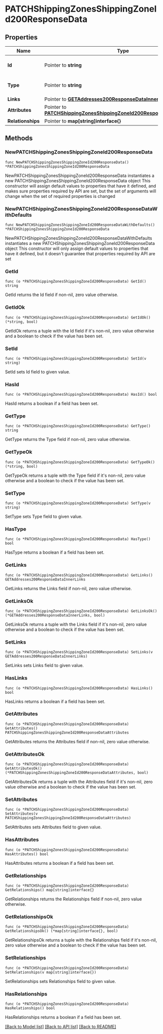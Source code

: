 # PATCHShippingZonesShippingZoneId200ResponseData

## Properties

Name | Type | Description | Notes
------------ | ------------- | ------------- | -------------
**Id** | Pointer to **string** | The resource&#39;s id | [optional] 
**Type** | Pointer to **string** | The resource&#39;s type | [optional] [default to "shipping_zones"]
**Links** | Pointer to [**GETAddresses200ResponseDataInnerLinks**](GETAddresses200ResponseDataInnerLinks.md) |  | [optional] 
**Attributes** | Pointer to [**PATCHShippingZonesShippingZoneId200ResponseDataAttributes**](PATCHShippingZonesShippingZoneId200ResponseDataAttributes.md) |  | [optional] 
**Relationships** | Pointer to **map[string]interface{}** |  | [optional] 

## Methods

### NewPATCHShippingZonesShippingZoneId200ResponseData

`func NewPATCHShippingZonesShippingZoneId200ResponseData() *PATCHShippingZonesShippingZoneId200ResponseData`

NewPATCHShippingZonesShippingZoneId200ResponseData instantiates a new PATCHShippingZonesShippingZoneId200ResponseData object
This constructor will assign default values to properties that have it defined,
and makes sure properties required by API are set, but the set of arguments
will change when the set of required properties is changed

### NewPATCHShippingZonesShippingZoneId200ResponseDataWithDefaults

`func NewPATCHShippingZonesShippingZoneId200ResponseDataWithDefaults() *PATCHShippingZonesShippingZoneId200ResponseData`

NewPATCHShippingZonesShippingZoneId200ResponseDataWithDefaults instantiates a new PATCHShippingZonesShippingZoneId200ResponseData object
This constructor will only assign default values to properties that have it defined,
but it doesn't guarantee that properties required by API are set

### GetId

`func (o *PATCHShippingZonesShippingZoneId200ResponseData) GetId() string`

GetId returns the Id field if non-nil, zero value otherwise.

### GetIdOk

`func (o *PATCHShippingZonesShippingZoneId200ResponseData) GetIdOk() (*string, bool)`

GetIdOk returns a tuple with the Id field if it's non-nil, zero value otherwise
and a boolean to check if the value has been set.

### SetId

`func (o *PATCHShippingZonesShippingZoneId200ResponseData) SetId(v string)`

SetId sets Id field to given value.

### HasId

`func (o *PATCHShippingZonesShippingZoneId200ResponseData) HasId() bool`

HasId returns a boolean if a field has been set.

### GetType

`func (o *PATCHShippingZonesShippingZoneId200ResponseData) GetType() string`

GetType returns the Type field if non-nil, zero value otherwise.

### GetTypeOk

`func (o *PATCHShippingZonesShippingZoneId200ResponseData) GetTypeOk() (*string, bool)`

GetTypeOk returns a tuple with the Type field if it's non-nil, zero value otherwise
and a boolean to check if the value has been set.

### SetType

`func (o *PATCHShippingZonesShippingZoneId200ResponseData) SetType(v string)`

SetType sets Type field to given value.

### HasType

`func (o *PATCHShippingZonesShippingZoneId200ResponseData) HasType() bool`

HasType returns a boolean if a field has been set.

### GetLinks

`func (o *PATCHShippingZonesShippingZoneId200ResponseData) GetLinks() GETAddresses200ResponseDataInnerLinks`

GetLinks returns the Links field if non-nil, zero value otherwise.

### GetLinksOk

`func (o *PATCHShippingZonesShippingZoneId200ResponseData) GetLinksOk() (*GETAddresses200ResponseDataInnerLinks, bool)`

GetLinksOk returns a tuple with the Links field if it's non-nil, zero value otherwise
and a boolean to check if the value has been set.

### SetLinks

`func (o *PATCHShippingZonesShippingZoneId200ResponseData) SetLinks(v GETAddresses200ResponseDataInnerLinks)`

SetLinks sets Links field to given value.

### HasLinks

`func (o *PATCHShippingZonesShippingZoneId200ResponseData) HasLinks() bool`

HasLinks returns a boolean if a field has been set.

### GetAttributes

`func (o *PATCHShippingZonesShippingZoneId200ResponseData) GetAttributes() PATCHShippingZonesShippingZoneId200ResponseDataAttributes`

GetAttributes returns the Attributes field if non-nil, zero value otherwise.

### GetAttributesOk

`func (o *PATCHShippingZonesShippingZoneId200ResponseData) GetAttributesOk() (*PATCHShippingZonesShippingZoneId200ResponseDataAttributes, bool)`

GetAttributesOk returns a tuple with the Attributes field if it's non-nil, zero value otherwise
and a boolean to check if the value has been set.

### SetAttributes

`func (o *PATCHShippingZonesShippingZoneId200ResponseData) SetAttributes(v PATCHShippingZonesShippingZoneId200ResponseDataAttributes)`

SetAttributes sets Attributes field to given value.

### HasAttributes

`func (o *PATCHShippingZonesShippingZoneId200ResponseData) HasAttributes() bool`

HasAttributes returns a boolean if a field has been set.

### GetRelationships

`func (o *PATCHShippingZonesShippingZoneId200ResponseData) GetRelationships() map[string]interface{}`

GetRelationships returns the Relationships field if non-nil, zero value otherwise.

### GetRelationshipsOk

`func (o *PATCHShippingZonesShippingZoneId200ResponseData) GetRelationshipsOk() (*map[string]interface{}, bool)`

GetRelationshipsOk returns a tuple with the Relationships field if it's non-nil, zero value otherwise
and a boolean to check if the value has been set.

### SetRelationships

`func (o *PATCHShippingZonesShippingZoneId200ResponseData) SetRelationships(v map[string]interface{})`

SetRelationships sets Relationships field to given value.

### HasRelationships

`func (o *PATCHShippingZonesShippingZoneId200ResponseData) HasRelationships() bool`

HasRelationships returns a boolean if a field has been set.


[[Back to Model list]](../README.md#documentation-for-models) [[Back to API list]](../README.md#documentation-for-api-endpoints) [[Back to README]](../README.md)


